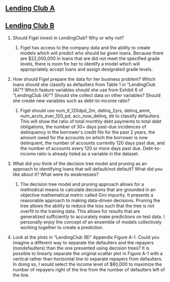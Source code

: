 
## [Lending Club A](https://services.hbsp.harvard.edu/api/courses/1122752/items/119020-PDF-ENG/sclinks/b120e5540b508dfabfd526326094f712)
## [Lending Club B](https://services.hbsp.harvard.edu/api/courses/1122752/items/119021-PDF-ENG/sclinks/4c836fd15436ffb1913c9d6905c276ca)

1. Should Figel invest in LendingClub? Why or why not? 
   1. Figel has access to the company data and the ability to create models which will predict who should be given loans. Because there are $22,000,000 in loans that are did not meet the specified grade levels, there is room for her to identify a model which will appropriately accept loans and assign designated grade levels.

2. How should Figel prepare the data for her business problem? Which loans should she classify as defaulters from Table 1 in “LendingClub (A)”? Which feature variables should she use from Exhibit 6 of “LendingClub (A)”? Should she collect data on other variables? Should she create new variables such as debt-to-income ratio?
   1. Figel should use num_tl_120dpd_2m, delinq_2yrs, delinq_amnt, num_accts_ever_120_pd, acc_now_delinq, dti to classify defaulters. This will show the ratio of total monthly debt payments to total debt obligations, the number of 30+ days past-due incidences of delinquency in the borrower's credit file for the past 2 years, the amount owed for the accounts on which the borrower is now delinquent, the number of accounts currently 120 days past due, and the number of accounts every 120 or more days past due. Debt-to-income ratio is already listed as a variable in the dataset. 

3. What did you think of the decision tree model and pruning as an approach to identifying loans that will default/not default? What did you like about it? What were its weaknesses?
   1. The decision tree model and pruning approach allows for a methodical means to calculate decisions that are grounded in an objective mathematical metric called Gini impurity. It presents a reasonable approach to making data-driven decisions. Pruning the tree allows the ability to reduce the loss such that the tree is not overfit to the training data. This allows for results that are generalized sufficiently to accurately make predictions on test data. I personally enjoy the concept of an ensemble of models collectively working together to create a prediction. 

4. Look at the plots in “LendingClub (B)” Appendix Figure A-1. Could you imagine a different way to separate the defaulters and the repayers (nondefaulters) than the one presented using decision trees? It is possible to linearly separate the original scatter plot in Figure A-1 with a vertical rather than horizontal line to separate repayers from defaulters. In doing so, I would select the income level of $80,000 to maximize the number of repayers right of the line from the number of defaulters left of the line. 